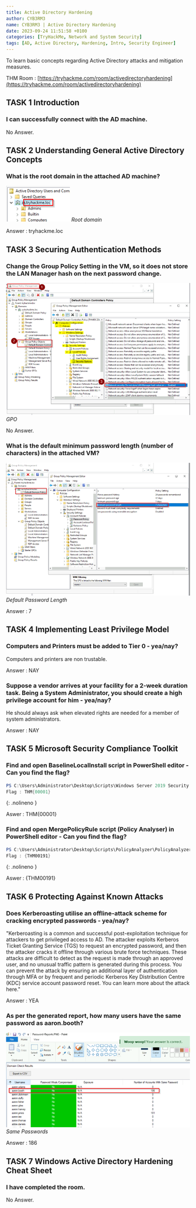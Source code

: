 ```yaml
---
title: Active Directory Hardening
author: CYB3RM3
name: CYB3RM3 | Active Directory Hardening
date: 2023-09-24 11:51:58 +0100
categories: [TryHackMe, Network and System Security]
tags: [AD, Active Directory, Hardening, Intro, Security Engineer]
---
```


To learn basic concepts regarding Active Directory attacks and mitigation measures.

THM Room : [https://tryhackme.com/room/activedirectoryhardening](https://tryhackme.com/room/activedirectoryhardening)


## TASK 1 Introduction
###  I can successfully connect with the AD machine. 
No Answer.

## TASK 2 Understanding General Active Directory Concepts
### What is the root domain in the attached AD machine? 

![Root domain](/images/thm/activedirectoryhardening/ActiveDirectoryHardening_1.png)
_Root domain_

Answer : tryhackme.loc

## TASK 3 Securing Authentication Methods

### Change the Group Policy Setting in the VM, so it does not store the LAN Manager hash on the next password change.

![GPO](/images/thm/activedirectoryhardening/ActiveDirectoryHardening_2.png)
_GPO_

No Answer.

### What is the default minimum password length (number of characters) in the attached VM?

![Default Password Length](/images/thm/activedirectoryhardening/ActiveDirectoryHardening_3.png)
_Default Password Length_

Answer : 7

## TASK 4 Implementing Least Privilege Model
### Computers and Printers must be added to Tier 0 - yea/nay?

Computers and printers are non trustable.

Answer : NAY

### Suppose a vendor arrives at your facility for a 2-week duration task. Being a System Administrator, you should create a high privilege account for him - yea/nay?

He should always ask when elevated rights are needed for a member of system administrators.

Answer : NAY

## TASK 5 Microsoft Security Compliance Toolkit

### Find and open BaselineLocalInstall script in PowerShell editor - Can you find the flag?

```powershell
PS C:\Users\Administrator\Desktop\Scripts\Windows Server 2019 Security Baseline\Local_Script> cat .\BaselineLocalInstall.ps1 | findstr "Flag"
Flag : THM{00001}
```
{: .nolineno }

Aswer : THM{00001}

### Find and open MergePolicyRule script (Policy Analyser) in PowerShell editor - Can you find the flag?

```powershell
PS C:\Users\Administrator\Desktop\Scripts\PolicyAnalyzer\PolicyAnalyzer_40> cat .\Merge-PolicyRules.ps1 |findstr "Flag"
Flag : {THM00191}
```
{: .nolineno }

Aswer : {THM00191}

## TASK 6 Protecting Against Known Attacks
### Does Kerberoasting utilise an offline-attack scheme for cracking encrypted passwords - yea/nay?

"Kerberoasting is a common and successful post-exploitation technique for attackers to get privileged access to AD. The attacker exploits Kerberos Ticket Granting Service (TGS) to request an encrypted password, and then the attacker cracks it offline through various brute force techniques. These attacks are difficult to detect as the request is made through an approved user, and no unusual traffic pattern is generated during this process. You can prevent the attack by ensuring an additional layer of authentication through MFA or by frequent and periodic Kerberos Key Distribution Centre (KDC) service account password reset. You can learn more about the attack here."

Answer : YEA

### As per the generated report, how many users have the same password as aaron.booth?

![Same Passwords](/images/thm/activedirectoryhardening/ActiveDirectoryHardening_4.png)
_Same Passwords_

Answer : 186 


## TASK 7 Windows Active Directory Hardening Cheat Sheet
###  I have completed the room. 
No Answer.
